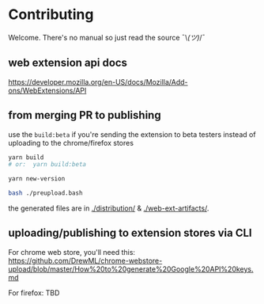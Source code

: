 # Contributing

<!-- TODO FIXME ¯\_(ツ)_/¯ -->
Welcome. There's no manual so just read the source ¯\\_(ツ)_/¯

## web extension api docs

https://developer.mozilla.org/en-US/docs/Mozilla/Add-ons/WebExtensions/API

## from merging PR to publishing

use the `build:beta` if you're sending the extension to beta testers instead of uploading to the chrome/firefox stores

```sh
yarn build
# or:  yarn build:beta

yarn new-version

bash ./preupload.bash
```

the generated files are in [./distribution/](./distribution/) & [./web-ext-artifacts/](./web-ext-artifacts/).

## uploading/publishing to extension stores via CLI

For chrome web store, you'll need this: https://github.com/DrewML/chrome-webstore-upload/blob/master/How%20to%20generate%20Google%20API%20keys.md

For firefox: TBD
